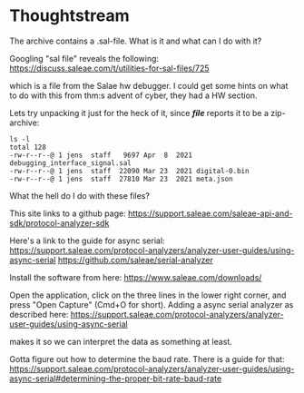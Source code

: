 # Thoughtstream
The archive contains a .sal-file. What is it and what can I do with it?

Googling "sal file" reveals the following:
https://discuss.saleae.com/t/utilities-for-sal-files/725

which is a file from the Salae hw debugger.
I could get some hints on what to do with this from thm:s advent of cyber,
they had a HW section.

Lets try unpacking it just for the heck of it, since ***file***
reports it to be a zip-archive:
```
ls -l
total 128
-rw-r--r--@ 1 jens  staff   9697 Apr  8  2021 debugging_interface_signal.sal
-rw-r--r--@ 1 jens  staff  22090 Mar 23  2021 digital-0.bin
-rw-r--r--@ 1 jens  staff  27810 Mar 23  2021 meta.json
```

What the hell do I do with these files?

This site links to a github page:
https://support.saleae.com/saleae-api-and-sdk/protocol-analyzer-sdk

Here's a link to the guide for async serial:
https://support.saleae.com/protocol-analyzers/analyzer-user-guides/using-async-serial
https://github.com/saleae/serial-analyzer

Install the software from here:
https://www.saleae.com/downloads/

Open the application, click on the three lines in the lower right corner,
and press "Open Capture" (Cmd+O for short).
Adding a async serial analyzer as described here:
https://support.saleae.com/protocol-analyzers/analyzer-user-guides/using-async-serial

makes it so we can interpret the data as something at least.

Gotta figure out how to determine the baud rate. There is a guide for that:
https://support.saleae.com/protocol-analyzers/analyzer-user-guides/using-async-serial#determining-the-proper-bit-rate-baud-rate
